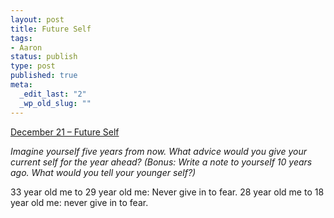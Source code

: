 ```yaml
--- 
layout: post
title: Future Self
tags: 
- Aaron
status: publish
type: post
published: true
meta: 
  _edit_last: "2"
  _wp_old_slug: ""
---
```

<a href="http://www.reverb10.com/december-21-future-self/">December 21 – Future Self</a>

<em>Imagine yourself five years from now. What advice would you give your current self for the year ahead? (Bonus: Write a note to yourself 10 years ago. What would you tell your younger self?)</em>

33 year old me to 29 year old me: Never give in to fear. 28 year old me to 18 year old me: never give in to fear.
